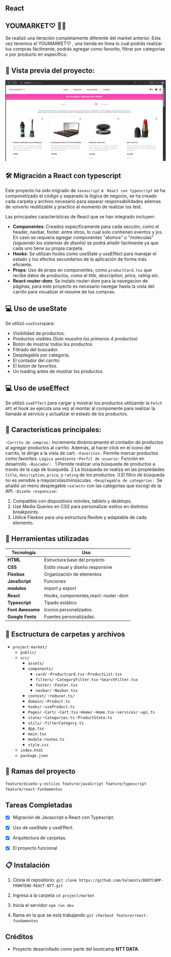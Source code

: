 ## React 

## YOUMARKET♡ 💄🛒

Se realizó una iteración  completamente diferente del  market anterior. Esta vez tenemos el YOUMARKET♡ , una tienda en linea
lo cual podrás realizar tus compras fácilmente, podrás agregar como favorito, filtrar por categorias o por producto en especifico. 


## 📸 Vista previa del proyecto:
![Vista previa de youMarket ](./src/assets/youMarket.png)


## 🛠️ Migración a React con typescript

Este proyecto ha sido migrado  de `Javascript` a ` React con typescript` se ha componetizado el código y separado la lógica de negocio, se ha creado cada carpeta y archivo necesario para separar responsabilidades ademas de volverlo reutilizable y practico al momento de realizar los test.


Las principales características de React que se han integrado incluyen:

- **Componentes**: Creados especificamente para cada sección, como el header, navbar, footer..entre otros, lo cual solo contienen eventos y jxs. En caso se requiera agregar componentes "atomos" o "moleculas" *(siguiendo los sistemas de diseño)* se  podrá añadir facilmente ya que cada uno tiene su propia carpeta.
- **Hooks**: Se utilizan hooks como useState y useEffect para manejar el estado y los efectos secundarios de la aplicación de forma más eficiente.
- **Props**: Uso de props en componentes, como `productCard.tsx` que recibe datos de productos, como el *title, description, price, rating etc*.
- **React-router-dom**: Se instalo router-dom para la navegacion de páginas, para este proyecto es necesario navegar hasta la vista del carrito para visualizar el resume de tus compras. 

## 💻 Uso de useState

Se utilizó `useState`para:
 - Visibilidad de productos.
 - Productos visibles *(Solo muestra los primeros 4 productos)*
 - Botón de mostrar todos los productos
 - Filtrado del buscador.
 - Desplegable por categoria.
 - El contador del carrito
 - El boton de favoritos.
 - Un loading antes de mostrar los productos. 

## 💻 Uso de useEffect
Se utilizó `useEffect` para cargar y mostrar los productos utilizando la `Fetch API` el hook se ejecuta una vez al montar al componente para realizar la llamada al servicio y actualizar el estado de los productos.


## 🔰 Características principales:

-`Carrito de compras:` Incrementa dinámicamente el contador de productos al agregar productos al carrito. Además, al hacer click en el icono del carrito, te dirige a la vista de cart.
-`Favoritos:` Permite marcar productos como favoritos. `Lógica pendiente`
-`Perfil de usuario:` Función en desarrollo.
-`Buscador: `
  1.Permite realizar una búsqueda de productos a través de la caja de busqueda.
  2.La búsqueda se realiza en las propiedades `title`, `description`, `price`, y `rating` de los productos.
  3.El filtro de búsqueda no es sensible a mayúsculas/minúsculas.
-`Desplegable de categorías: `Se añadió un menú desplegable `<select>` con las categorías que escogí de la API. 
-`Diseño responsive: `
  1. Compatible con dispositivos móviles, tablets y desktops.
  2. Usé Media Queries en CSS para personalizar estilos en distintos breakpoints.
  3. Utilicé Flexbox para una estructura flexible y adaptable de cada elemento.


## 🔧 Herramientas utilizadas 

| Tecnología     | Uso                                 |
|-------------   |-------------------------------------|
| **HTML**       | Estructura base del proyecto        |
| **CSS**        | Estilo visual y diseño responsive   |
| **Flexbox**    | Organización de elementos           |
| **JavaScript** | Funciones                           |
| **modules**    | import y export                     |
| **React**      | Hooks, componentes,react-router-dom |
| **Typescript** | Tipado estático                     |
|**Font Awesome**| Iconos personalizados.              |
|**Google Fonts**| Fuentes personalizadas.             |


## 📁 Esctructura  de carpetas y archivos 

- `project-market/`
  - `public/`
   - `src/`
     - `assets/`
      - `components/`
         - `card/`
           -`Productcard.tsx`
           -`ProductList.tsx`
         - `filters/`
           -`CategoryFilter.tsx`
           -`SearchFilter.tsx`
         - `footer/`
           -`Footer.tsx`
         - `navbar/`
           -`Navbar.tsx`
      - `context/`
         -`reducer.ts/`
      - `domain/`
        -`Product.ts`
      - `hooks/`
        -`useProduct.ts`
      - `Pages/` 
        -`Cart/` 
          -`Cart.tsx` 
        -`Home/` 
          -`Home.tsx` 
      -`services/`
        -`api.ts` 
      - `state/`
        -`Categories.ts` 
        -`ProductState.ts` 
      - `utils/`
        -`filterCategory.ts`
      - `App.tsx`
      - `main.tsx`
      - `module-routes.ts`
      - `style.css`
   - `index.html`
   - `package.json`


## 🌵 Ramas del proyecto

   ```feature/diseño-y-estilos feature/javaScript feature/typescript feature/react-fundamentos```


## Tareas Completadas

- [x]  Migración de Javascript a React con Typescript.
- [x]  Uso de useState y useEffect.
- [x]  Arquitectura de carpetas. 
- [x]  El proyecto funcional


## 📋 Instalación 

1. Clona el repositorio:
  ```git clone https://github.com/Valmontx/BOOTCAMP-FRONTEND-REACT-NTT.git```

2. Ingresa a la carpeta
   ```cd project/market ```

3. Inicia el servidor 
   ```npm run dev ```

4. Rama en la que se está trabajando
   ```git checkout feature/react-fundamentos```  



## Créditos
- Proyecto desarrollado como parte del bootcamp **NTT DATA**.

